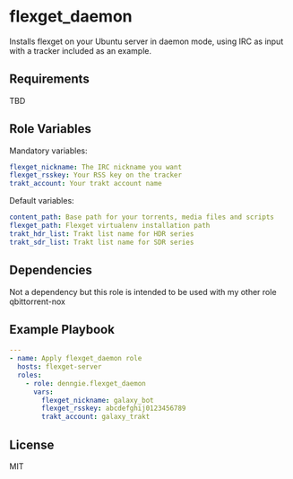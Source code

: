flexget_daemon
=========

Installs flexget on your Ubuntu server in daemon mode, using IRC as input with a tracker included as an example.

Requirements
------------

TBD

Role Variables
--------------

Mandatory variables:
```yaml
flexget_nickname: The IRC nickname you want
flexget_rsskey: Your RSS key on the tracker
trakt_account: Your trakt account name
```

Default variables:
```yaml
content_path: Base path for your torrents, media files and scripts
flexget_path: Flexget virtualenv installation path
trakt_hdr_list: Trakt list name for HDR series
trakt_sdr_list: Trakt list name for SDR series
```

Dependencies
------------

Not a dependency but this role is intended to be used with my other role qbittorrent-nox

Example Playbook
----------------

```yaml
---
- name: Apply flexget_daemon role
  hosts: flexget-server
  roles:
    - role: denngie.flexget_daemon
      vars:
        flexget_nickname: galaxy_bot
        flexget_rsskey: abcdefghij0123456789
        trakt_account: galaxy_trakt
```

License
-------

MIT
